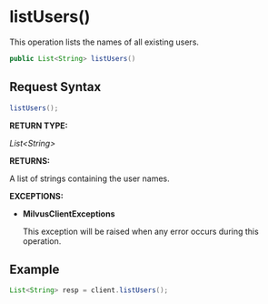 # listUsers()

This operation lists the names of all existing users.

```java
public List<String> listUsers()
```

## Request Syntax

```java
listUsers();
```

**RETURN TYPE:**

*List&lt;String\>*

**RETURNS:**

A list of strings containing the user names.

**EXCEPTIONS:**

- **MilvusClientExceptions**

    This exception will be raised when any error occurs during this operation.

## Example

```java
List<String> resp = client.listUsers();
```

